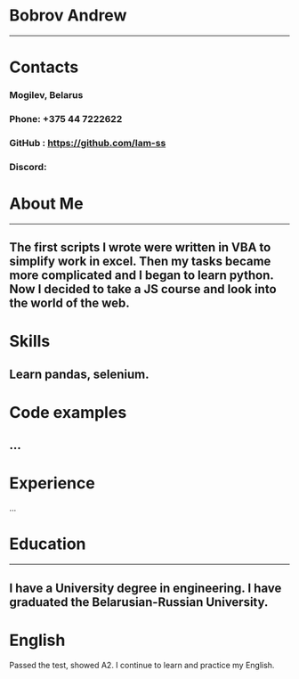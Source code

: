 # Bobrov Andrew
---
# Contacts
###	Mogilev, Belarus
###	Phone: +375 44 7222622
###	GitHub : https://github.com/lam-ss
###	Discord:
# About Me
---
The first scripts I wrote were written in VBA to simplify work in excel. Then my tasks became more complicated and I began to learn python.  Now I decided to take a JS course and look into the world of the web.
---
# Skills
Learn pandas, selenium.
---
# Code examples
…
---
# Experience
…
# Education
---
I have a University degree in engineering.
I have graduated the Belarusian-Russian University. 
---
# English
Passed the test, showed A2. I continue to learn and practice my English.